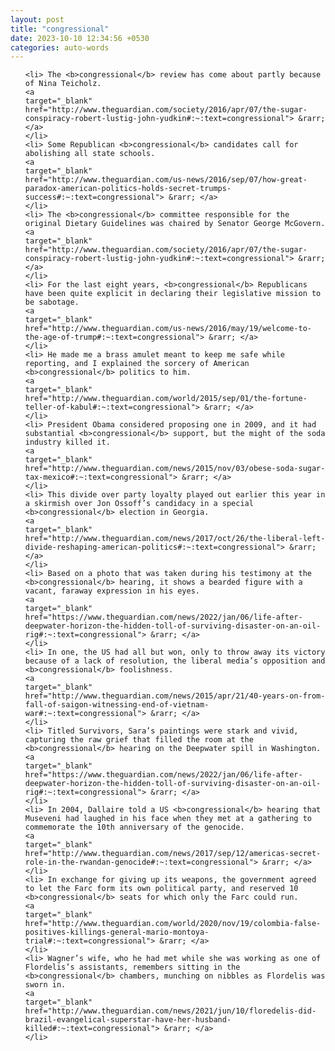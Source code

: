 ```yaml
---
layout: post
title: "congressional"
date: 2023-10-10 12:34:56 +0530
categories: auto-words
---
```

<ol>

    <li> The <b>congressional</b> review has come about partly because of Nina Teicholz.
    <a 
    target="_blank" 
    href="http://www.theguardian.com/society/2016/apr/07/the-sugar-conspiracy-robert-lustig-john-yudkin#:~:text=congressional"> &rarr; </a>
    </li>
    <li> Some Republican <b>congressional</b> candidates call for abolishing all state schools.
    <a 
    target="_blank" 
    href="http://www.theguardian.com/us-news/2016/sep/07/how-great-paradox-american-politics-holds-secret-trumps-success#:~:text=congressional"> &rarr; </a>
    </li>
    <li> The <b>congressional</b> committee responsible for the original Dietary Guidelines was chaired by Senator George McGovern.
    <a 
    target="_blank" 
    href="http://www.theguardian.com/society/2016/apr/07/the-sugar-conspiracy-robert-lustig-john-yudkin#:~:text=congressional"> &rarr; </a>
    </li>
    <li> For the last eight years, <b>congressional</b> Republicans have been quite explicit in declaring their legislative mission to be sabotage.
    <a 
    target="_blank" 
    href="http://www.theguardian.com/us-news/2016/may/19/welcome-to-the-age-of-trump#:~:text=congressional"> &rarr; </a>
    </li>
    <li> He made me a brass amulet meant to keep me safe while reporting, and I explained the sorcery of American <b>congressional</b> politics to him.
    <a 
    target="_blank" 
    href="http://www.theguardian.com/world/2015/sep/01/the-fortune-teller-of-kabul#:~:text=congressional"> &rarr; </a>
    </li>
    <li> President Obama considered proposing one in 2009, and it had substantial <b>congressional</b> support, but the might of the soda industry killed it.
    <a 
    target="_blank" 
    href="http://www.theguardian.com/news/2015/nov/03/obese-soda-sugar-tax-mexico#:~:text=congressional"> &rarr; </a>
    </li>
    <li> This divide over party loyalty played out earlier this year in a skirmish over Jon Ossoff’s candidacy in a special <b>congressional</b> election in Georgia.
    <a 
    target="_blank" 
    href="http://www.theguardian.com/news/2017/oct/26/the-liberal-left-divide-reshaping-american-politics#:~:text=congressional"> &rarr; </a>
    </li>
    <li> Based on a photo that was taken during his testimony at the <b>congressional</b> hearing, it shows a bearded figure with a vacant, faraway expression in his eyes.
    <a 
    target="_blank" 
    href="https://www.theguardian.com/news/2022/jan/06/life-after-deepwater-horizon-the-hidden-toll-of-surviving-disaster-on-an-oil-rig#:~:text=congressional"> &rarr; </a>
    </li>
    <li> In one, the US had all but won, only to throw away its victory because of a lack of resolution, the liberal media’s opposition and <b>congressional</b> foolishness.
    <a 
    target="_blank" 
    href="http://www.theguardian.com/news/2015/apr/21/40-years-on-from-fall-of-saigon-witnessing-end-of-vietnam-war#:~:text=congressional"> &rarr; </a>
    </li>
    <li> Titled Survivors, Sara’s paintings were stark and vivid, capturing the raw grief that filled the room at the <b>congressional</b> hearing on the Deepwater spill in Washington.
    <a 
    target="_blank" 
    href="https://www.theguardian.com/news/2022/jan/06/life-after-deepwater-horizon-the-hidden-toll-of-surviving-disaster-on-an-oil-rig#:~:text=congressional"> &rarr; </a>
    </li>
    <li> In 2004, Dallaire told a US <b>congressional</b> hearing that Museveni had laughed in his face when they met at a gathering to commemorate the 10th anniversary of the genocide.
    <a 
    target="_blank" 
    href="http://www.theguardian.com/news/2017/sep/12/americas-secret-role-in-the-rwandan-genocide#:~:text=congressional"> &rarr; </a>
    </li>
    <li> In exchange for giving up its weapons, the government agreed to let the Farc form its own political party, and reserved 10 <b>congressional</b> seats for which only the Farc could run.
    <a 
    target="_blank" 
    href="http://www.theguardian.com/world/2020/nov/19/colombia-false-positives-killings-general-mario-montoya-trial#:~:text=congressional"> &rarr; </a>
    </li>
    <li> Wagner’s wife, who he had met while she was working as one of Flordelis’s assistants, remembers sitting in the <b>congressional</b> chambers, munching on nibbles as Flordelis was sworn in.
    <a 
    target="_blank" 
    href="http://www.theguardian.com/news/2021/jun/10/floredelis-did-brazil-evangelical-superstar-have-her-husband-killed#:~:text=congressional"> &rarr; </a>
    </li>